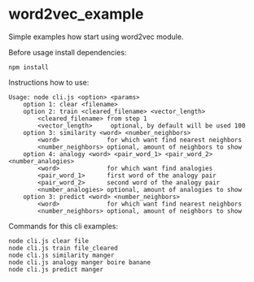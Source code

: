 # word2vec_example

Simple examples how start using word2vec module.

Before usage install dependencies:

```
npm install
```

Instructions how to use:

```
Usage: node cli.js <option> <params>
    option 1: clear <filename>
    option 2: train <cleared_filename> <vector_length>
        <cleared_filename> from step 1
        <vector_length>     optional, by default will be used 100
    option 3: similarity <word> <number_neighbors>
        <word>             for which want find nearest neighbors
        <number_neighbors> optional, amount of neighbors to show
    option 4: analogy <word> <pair_word_1> <pair_word_2> <number_analogies>
        <word>             for which want find analogies
        <pair_word_1>      first word of the analogy pair
        <pair_word_2>      second word of the analogy pair
        <number_analogies> optional, amount of analogies to show
    option 3: predict <word> <number_neighbors>
        <word>             for which want find nearest neighbors
        <number_neighbors> optional, amount of neighbors to show
```

Commands for this cli examples:

```
node cli.js clear file
node cli.js train file_cleared
node cli.js similarity manger
node cli.js analogy manger boire banane
node cli.js predict manger
```
